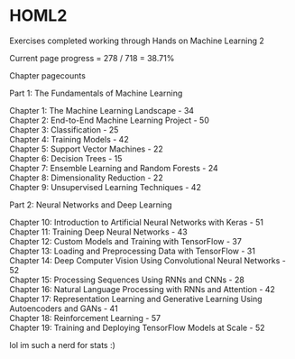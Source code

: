 # HOML2
Exercises completed working through Hands on Machine Learning 2

Current page progress = 278 / 718 = 38.71%

Chapter pagecounts

Part 1: The Fundamentals of Machine Learning

Chapter 1: The Machine Learning Landscape - 34\
Chapter 2: End-to-End Machine Learning Project - 50\
Chapter 3: Classification - 25\
Chapter 4: Training Models - 42\
Chapter 5: Support Vector Machines - 22\
Chapter 6: Decision Trees - 15\
Chapter 7: Ensemble Learning and Random Forests - 24\
Chapter 8: Dimensionality Reduction - 22\
Chapter 9: Unsupervised Learning Techniques - 42

Part 2: Neural Networks and Deep Learning

Chapter 10: Introduction to Artificial Neural Networks with Keras - 51\
Chapter 11: Training Deep Neural Networks - 43\
Chapter 12: Custom Models and Training with TensorFlow - 37\
Chapter 13: Loading and Preprocessing Data with TensorFlow - 31\
Chapter 14: Deep Computer Vision Using Convolutional Neural Networks - 52\
Chapter 15: Processing Sequences Using RNNs and CNNs - 28\
Chapter 16: Natural Language Processing with RNNs and Attention - 42\
Chapter 17: Representation Learning and Generative Learning Using Autoencoders and GANs - 41\
Chapter 18: Reinforcement Learning - 57\
Chapter 19: Training and Deploying TensorFlow Models at Scale - 52

lol im such a nerd for stats :)
